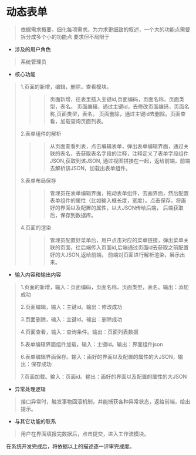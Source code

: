 # 动态表单

> 依据需求概要，细化每项需求。为力求更细致的叙述，一个大的功能点需要拆分成多个小的功能点 要求但不局限于

- 涉及的用户角色 
> 系统管理员

- 核心功能
>1.页面的新增，编辑，删除，查看模块。
>>> 页面新增，往表里插入主键id,页面编码，页面名称，页面类型，表名。
页面编辑，通过主键id，去修改页面编码，页面名称,页面类型，表名。
页面删除，通过主键id去删除。页面查看，加载查询页面列表。
>
> 2.表单组件的解析
>>> 从页面查看列表，点击编辑表单，弹出表单编辑界面，通过关联的表名，去获取表名字段的注释，注释定义了表单字段组件JSON,获取到该JSON,
 通过视图拼接在一起，返给前端，前端去解析该JSON，加载出表单组件。
> 
> 3.表单布局保存
> >>管理员在表单编辑界面，拖动表单组件，去画界面，然后配置表单组件的属性（比如输入框长度，宽度）。点击保存，将画好的界面以及配置的属性，以大JSON传给后端，
后端获取后，保存到数据库。
> 
> 4.页面的渲染
>>>管理员配置好菜单后，用户点击对应的菜单链接，弹出菜单关联的页面，往后端传入页面id,后端通过页面id去获取之前配置好的大JSON,返给前端，
> 前端对页面进行解析渲染，展示出来。

- 输入内容和输出内容
>1.页面的新增，输入：页面编码，页面名称，页面类型，表名。输出：添加成功
> 
>2.页面编辑，输入：主键id。输出：修改成功
> 
>3.页面删除，输入：主键id。输出：删除成功
> 
> 4.页面查看，输入：查询条件。输出：页面列表数据
> 
> 5.表单编辑界面组件加载，输入：主键id。输出：界面组件json
>
> 6.表单编辑界面保存。输入：画好的界面以及配置的属性的大JSON，输出：保存成功
> 
> 7.页面加载。输入：页面id。输出：画好的界面以及配置的属性的大JSON


- 异常处理逻辑
> 接口异常时，触发事物回滚机制，并能捕获各种异常状态，返给前端，给出提示。

- 与其它功能的联系
> 用户在界面填报完数据后，点击提交，进入工作流模块。

在系统开发完成后，将依据以上的描述逐一评审完成度。
